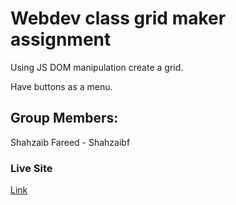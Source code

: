# Webdev class grid maker assignment

Using JS DOM manipulation create a grid.

Have buttons as a menu.

## Group Members:

Shahzaib Fareed - Shahzaibf

### Live Site

[Link](https://shahzaibf.github.io/Grid-Maker/)
